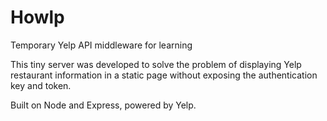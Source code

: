 # Howlp
Temporary Yelp API middleware for learning

This tiny server was developed to solve the problem of displaying Yelp restaurant information in a static page without exposing the authentication key and token.

Built on Node and Express, powered by Yelp.
